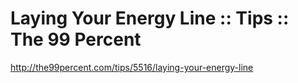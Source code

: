 <!--
id: 750813909
link: http://kevinisom.info/post/750813909/laying-your-energy-line-tips-the-99-percent
slug: laying-your-energy-line-tips-the-99-percent
date: Wed Jun 30 2010 08:13:21 GMT+1200 (NZST)
raw: {"blog_name":"kevinisom","id":750813909,"post_url":"http://kevinisom.info/post/750813909/laying-your-energy-line-tips-the-99-percent","slug":"laying-your-energy-line-tips-the-99-percent","type":"link","date":"2010-06-29 20:13:21 GMT","timestamp":1277842401,"state":"published","format":"html","reblog_key":"oQFOXV3p","tags":[],"short_url":"http://tmblr.co/Zw68Yyim8BL","highlighted":[],"feed_item":"http://the99percent.com/tips/5516/laying-your-energy-line","from_feed_id":"650234","note_count":0,"title":"Laying Your Energy Line :: Tips :: The 99 Percent","url":"http://the99percent.com/tips/5516/laying-your-energy-line","description":""}
publish: 2010-06-030
tags: 
title: Laying Your Energy Line :: Tips :: The 99 Percent
-->


Laying Your Energy Line :: Tips :: The 99 Percent
=================================================

<http://the99percent.com/tips/5516/laying-your-energy-line>

